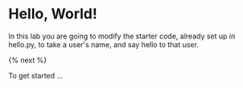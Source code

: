 # Hello, World!

In this lab you are going to modify the starter code, already set up in hello.py, to take a user's name, and say hello to that user.

{% next %}

To get started ...
